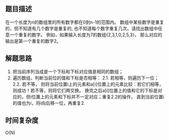 ## 题目描述
在一个长度为n的数组里的所有数字都在0到n-1的范围内。 数组中某些数字是重复的，但不知道有几个数字是重复的,
也不知道每个数字重复几次。请找出数组中任意一个重复的数字。 例如，如果输入长度为7的数组{2,3,1,0,2,5,3}，
那么对应的输出是第一个重复的数字2。

## 解题思路
1. 把当前序列当成是一个下标和下标对应值是相同的数组；
2. 遍历数组，判断当前位的值和下标是否相等： 2.1. 若相等，则遍历下一位； 2.2. 若不等，
则将当前位置i上的元素和a[i]位置上的元素比较：若它们相等，则成功！若不等，则将它们两交换。
换完之后a[i]位置上的值和它的下标是对应的，但i位置上的元素和下标并不一定对应；重复2.2的操作，
直到当前位置i的值也为i，将i向后移一位，再重复2.

## 时间复杂度
O(N)
